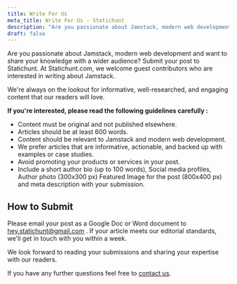 ```yaml
---
title: Write For Us
meta_title: Write For Us - Statichunt
description: "Are you passionate about Jamstack, modern web development and want to share your knowledge with a wider audience? Submit your post to Statichunt."
draft: false
---
```

Are you passionate about Jamstack, modern web development and want to share your knowledge with a wider audience? Submit your post to Statichunt.
At Statichunt.com, we welcome guest contributors who are interested in writing about Jamstack.

We're always on the lookout for informative, well-researched, and engaging content that our readers will love.

**If you're interested, please read the following guidelines carefully :**

- Content must be original and not published elsewhere.
- Articles should be at least 600 words.
- Content should be relevant to Jamstack and modern web development.
- We prefer articles that are informative, actionable, and backed up with examples or case studies.
- Avoid promoting your products or services in your post.
- Include a short author bio (up to 100 words), Social media profiles, Author photo (300x300 px) Featured Image for the post (800x400 px) and meta description with your submission.

## How to Submit

Please email your post as a Google Doc or Word document to hey.statichunt@gmail.com . If your article meets our editorial standards, we'll get in touch with you within a week.

We look forward to reading your submissions and sharing your expertise with our readers.

If you have any further questions feel free to [contact us](https://statichunt.com/contact).
